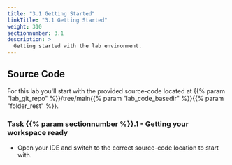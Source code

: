 ```yaml
---
title: "3.1 Getting Started"
linkTitle: "3.1 Getting Started"
weight: 310
sectionnumber: 3.1
description: >
  Getting started with the lab environment.
---
```


## Source Code

For this lab you'll start with the provided source-code located at {{% param "lab_git_repo" %}}/tree/main{{% param "lab_code_basedir" %}}{{% param "folder_rest" %}}.


### Task {{% param sectionnumber %}}.1 - Getting your workspace ready

* Open your IDE and switch to the correct source-code location to start with.
